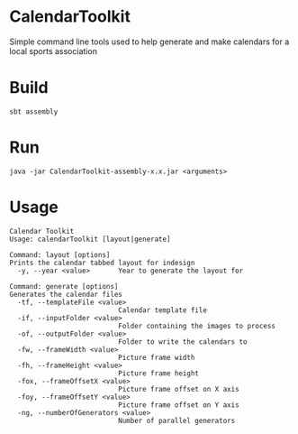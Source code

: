 # CalendarToolkit
Simple command line tools used to help generate and make calendars for a local sports association

# Build
`sbt assembly`

# Run
`java -jar CalendarToolkit-assembly-x.x.jar <arguments>`

# Usage

````
Calendar Toolkit
Usage: calendarToolkit [layout|generate]

Command: layout [options]
Prints the calendar tabbed layout for indesign
  -y, --year <value>       Year to generate the layout for
  
Command: generate [options]
Generates the calendar files
  -tf, --templateFile <value>
                           Calendar template file
  -if, --inputFolder <value>
                           Folder containing the images to process
  -of, --outputFolder <value>
                           Folder to write the calendars to
  -fw, --frameWidth <value>
                           Picture frame width
  -fh, --frameHeight <value>
                           Picture frame height
  -fox, --frameOffsetX <value>
                           Picture frame offset on X axis
  -foy, --frameOffsetY <value>
                           Picture frame offset on Y axis
  -ng, --numberOfGenerators <value>
                           Number of parallel generators
````